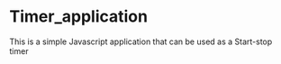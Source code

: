 # Timer_application
 This is a simple Javascript application that can be used as  a Start-stop timer
